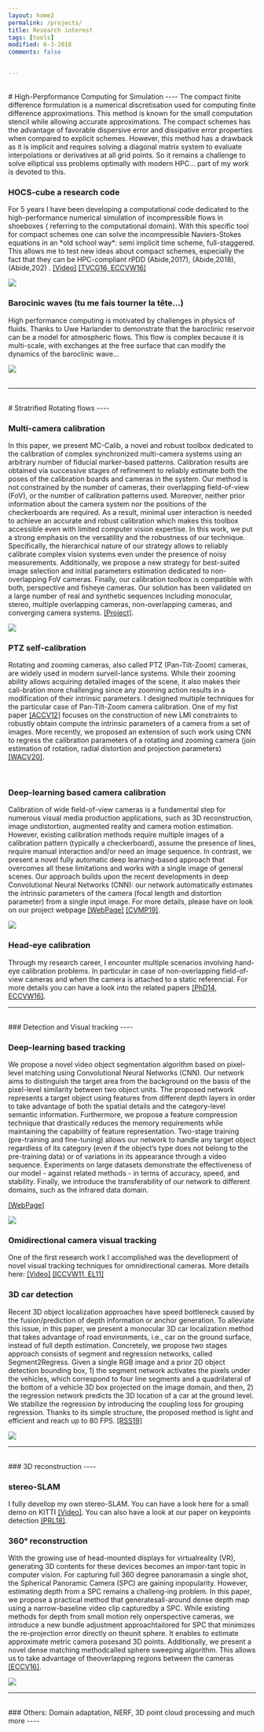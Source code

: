 ```yaml
---
layout: home2
permalink: /projects/
title: Research interest
tags: [tools]
modified: 6-3-2018
comments: false


---
```

<br>
# High-Perpformance Computing for Simulation
----
The compact finite difference formulation is a numerical discretisation used for computing finite difference approximations.
This method is known for the small computation stencil  while allowing accurate approximations.
The compact schemes has the advantage of favorable dispersive error and dissipative error properties when compared to explicit schemes.
However, this method has a drawback as it is implicit and requires solving a diagonal matrix system to evaluate interpolations or derivatives at all grid points.
So it remains a challenge to solve elliptical sss problems optimally with modern HPC... part of my work is devoted to this.

<div class="post-container"> 
    <div class="post-content">
        <h3 class="post-title"> HOCS-cube  a research code </h3>
        <p>
		For 5 years I have been developing a computational code dedicated to the high-performance numerical simulation of incompressible flows in shoeboxes ( referring to the computational domain).
		With this specific tool for compact schemes one can solve the incompressible Naviers-Stokes equations in an *old school way*: semi implicit time scheme, full-staggered.
		This allows me to test new ideas about compact schemes, especially the fact that they can be HPC-compliant rPDD (Abide,2017), (Abide,2018),  (Abide,202) .
<a href="http://www.youtube.com/watch?feature=player_embedded&v=RYzgyOgVzM4">[Video]</a> 
<a href="https://www.researchgate.net/publication/305695638_A_Real-time_Augmented_Reality_System_to_See-Through_Cars">[TVCG16, </a>
<a href="https://link.springer.com/chapter/10.1007/978-3-319-48881-3_15">ECCVW16]</a>

 </p></div>
<div class="post-thumb"><img src="/images/STC-2.png" /></div>
</div>


<div class="post-container"> 
    <div class="post-content">
        <h3 class="post-title"> Barocinic waves (tu me fais tourner la tête...) </h3>
		<p>
		High performance computing is motivated by challenges in physics of fluids.
	    Thanks to Uwe Harlander to demonstrate that the baroclinic reservoir can be a model for atmospheric flows. This flow is complex because it is multi-scale, with exchanges at the free surface that can modify the dynamics of the baroclinic wave...
		</p>
</div>
<div class="post-thumb"><img src="/images/STC-2.png" /></div>
</div>

<br />


---
<br>
# Stratrified Rotating flows
----
<div class="post-container">
    <div class="post-content">
<h3 class="post-title">Multi-camera calibration</h3>
        <p> In this paper, we present MC-Calib, a novel and robust toolbox dedicated to the calibration of complex synchronized multi-camera systems using an arbitrary number of fiducial marker-based patterns. Calibration results are obtained via successive stages of refinement to reliably estimate both the poses of the calibration boards and cameras in the system. Our method is not constrained by the number of cameras, their overlapping field-of-view (FoV), or the number of calibration patterns used. Moreover, neither prior information about the camera system nor the positions of the checkerboards are required. As a result, minimal user interaction is needed to achieve an accurate and robust calibration which makes this toolbox accessible even with limited computer vision expertise. In this work, we put a strong emphasis on the versatility and the robustness of our technique. Specifically, the hierarchical nature of our strategy allows to reliably calibrate complex vision systems even under the presence of noisy measurements. Additionally, we propose a new strategy for best-suited image selection and initial parameters estimation dedicated to non-overlapping FoV cameras. Finally, our calibration toolbox is compatible with both, perspective and fisheye cameras. Our solution has been validated on a large number of real and synthetic sequences including monocular, stereo, multiple overlapping cameras, non-overlapping cameras, and converging camera systems. <a href="https://github.com/rameau-fr/MC-Calib">[Project]</a>.
</p></div>
<div class="post-thumb"><img src="/images/illustration-MCCalib.png" /></div>
</div>

<div class="post-container">
    <div class="post-content">
<h3 class="post-title">PTZ self-calibration</h3>
        <p> Rotating and zooming cameras, also called PTZ (Pan-Tilt-Zoom) cameras, are widely used in modern surveil-lance systems. While their zooming ability allows acquiring detailed images of the scene, it also makes their cali-bration more challenging since any zooming action results in a modification of their intrinsic parameters. I designed multiple techniques for the particular case of Pan-Tilt-Zoom camera calibration. One of my fist paper  <a href="https://www.researchgate.net/publication/232614240_Self-calibration_of_a_PTZ_Camera_Using_New_LMI_Constraints">[ACCV12]</a>  focuses on the construction of new LMI constraints to robustly obtain compute the intrinsic parameters of a camera from a set of images.
More recently, we proposed an extension of such work using CNN to regress the calibration parameters of a rotating and zooming camera (join estimation of rotation, radial distortion and projection parameters) <a href="http://openaccess.thecvf.com/content_WACV_2020/html/Zhang_DeepPTZ_Deep_Self-Calibration_for_PTZ_Cameras_WACV_2020_paper.html">[WACV20]</a>.
</p></div>
</div>

<br />

<div class="post-container">
    <div class="post-content">
<h3 class="post-title">Deep-learning based camera calibration</h3>
        <p>Calibration of wide field-of-view cameras is a fundamental step for numerous visual media production applications, such as 3D reconstruction, image undistortion, augmented reality and camera motion estimation. However, existing calibration methods require multiple images of a calibration pattern (typically a checkerboard), assume the presence of lines, require manual interaction and/or need an image sequence. In contrast, we present a novel fully automatic deep learning-based approach that overcomes all these limitations and works with a single image of general scenes. Our approach builds upon the recent developments in deep Convolutional Neural Networks (CNN): our network automatically estimates the intrinsic parameters of the camera (focal length and distortion parameter) from a single input image. For more details, please have on look on our project webpage 
<a href="https://github.com/alexvbogdan/DeepCalib">[WebPage]</a>
<a href="https://drive.google.com/file/d/1pZgR3wNS6Mvb87W0ixOHmEVV6tcI8d50/view">[CVMP19]</a>.
<div class="post-thumb"><img src="/images/Undistord.png"/></div>
</p></div>
</div>

<div class="post-container">
    <div class="post-content">
<h3 class="post-title">Head-eye calibration</h3>
        <p>Through my research career, I encounter multiple scenarios involving hand-eye calibration problems. In particular in case of non-overlapping field-of-view cameras and when the camera is attached to a static referencial. For more details you can have a look into the related papers 
<a href="https://tel.archives-ouvertes.fr/tel-01128289/file/2014DIJOS031.pdf">[PhD14, </a>
<a href="https://link.springer.com/chapter/10.1007/978-3-319-48881-3_15">ECCVW16]</a>.
</p></div>
</div>



---
<br>
### Detection and Visual tracking
----



<div class="post-container">
    <div class="post-content">
<h3 class="post-title">Deep-learning based tracking</h3>
        <p>We propose a novel video object segmentation algorithm based on pixel-level matching using Convolutional Neural Networks (CNN). Our network aims to distinguish the target area from the background on the basis of the pixel-level similarity between two object units. The proposed network represents a target object using features from different depth layers in order to take advantage of both the spatial details and the category-level semantic information. Furthermore, we propose a feature compression technique that drastically reduces the memory requirements while maintaining the capability of feature representation. Two-stage training (pre-training and fine-tuning) allows our network to handle any target object regardless of its category (even if the object’s type does not belong to the pre-training data) or of variations in its appearance through a video sequence. Experiments on large datasets demonstrate the effectiveness of our model - against related methods - in terms of accuracy, speed, and stability. Finally, we introduce the transferability of our network to different domains, such as the infrared data domain. 

<a href="https://jsyoon4325.wixsite.com/pix-matching">[WebPage]</a>
<div class="post-thumb"><img src="/images/DeepTrack.png" /></div> 
</p></div>
</div>


<div class="post-container">
<h3 class="post-title">Omidirectional camera visual tracking</h3>
    <div class="post-content">
        <p>One of the first research work I accomplished was the devellopment of novel visual tracking techniques for omnidirectional cameras. More details here:  
 <a href="http://www.youtube.com/watch?feature=player_embedded&v=GL33I-zMLB4">[Video]</a> 
<a href="https://hal-univ-bourgogne.archives-ouvertes.fr/file/index/docid/627905/filename/2011_rameau_omnivis.pdf">[ICCVW11, </a>
<a href="http://citeseerx.ist.psu.edu/viewdoc/download?doi=10.1.1.658.1888&rep=rep1&type=pdf">EL11]</a>
</p></div>
</div>

<div class="post-container">
    <div class="post-content">
<h3 class="post-title">3D car detection</h3>
        <p>Recent 3D object localization approaches have speed bottleneck caused by the fusion/prediction of depth information or anchor generation. To alleviate this issue, in this paper, we present a monocular 3D car localization method that takes advantage of road environments, i.e., car on the ground surface, instead of full depth estimation. Concretely, we propose two stages approach consists of segment and regression networks, called Segment2Regress. Given a single RGB image and a prior 2D object detection bounding box, 1) the segment network activates the pixels under the vehicles, which correspond to four line segments and a quadrilateral of the bottom of a vehicle 3D box projected on the image domain, and then, 2) the regression network predicts the 3D location of a car at the ground level. We stabilize the regression by introducing the coupling loss for grouping regression. Thanks to its simple structure, the proposed method is light and efficient and reach up to 80 FPS. 
<a href="http://rss2019.informatik.uni-freiburg.de/papers/0079_FI.pdf">[RSS19]</a>
<div class="post-thumb"><img src="/images/Seg2Reg.png" /></div> 
</p></div>
</div>


---
<br>
### 3D reconstruction
----


<div class="post-container">
    <div class="post-content">
        <h3 class="post-title">stereo-SLAM</h3>
        <p> I fully devellop my own stereo-SLAM. You can have a look here for a small demo on KITTI  
<a href="http://www.youtube.com/watch?feature=player_embedded&v=5g5Uu7XX_Hk">[Video]</a>.
You can also have a look at our paper on keypoints detection <a href="https://github.com/BAILOOL/ANMS-Codes">[PRL18]</a>.
 </p></div>
</div>


<div class="post-container">
    <div class="post-content">
<h3 class="post-title">360° reconstruction</h3>
<p> 
With the growing use of head-mounted displays for virtualreality (VR), generating 3D contents for these devices becomes an impor-tant topic in computer vision. For capturing full 360 degree panoramasin a single shot, the Spherical Panoramic Camera (SPC) are gaining inpopularity. However, estimating depth from a SPC remains a challeng-ing problem. In this paper, we propose a practical method that generatesall-around dense depth map using a narrow-baseline video clip capturedby a SPC. While existing methods for depth from small motion rely onperspective cameras, we introduce a new bundle adjustment approachtailored for SPC that minimizes the re-projection error directly on theunit sphere. It enables to estimate approximate metric camera posesand 3D points. Additionally, we present a novel dense matching methodcalled sphere sweeping algorithm. This allows us to take advantage of theoverlapping regions between the cameras <a href="https://sunghoonim.github.io/assets/paper/ECCV16_Allaround.pdf">[ECCV16]</a>.
<div class="post-thumb"><img src="/images/360Recon.png" /></div> 
</p></div>
</div>


---
<br>
### Others: Domain adaptation, NERF, 3D point cloud processing and much more
----



